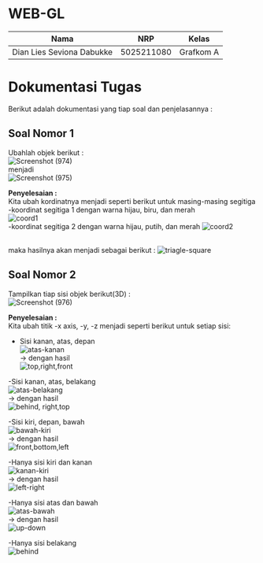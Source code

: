 # WEB-GL
| Nama                      | NRP        | Kelas               |
| ------------------------- | ---------- | ------------------- |
| Dian Lies Seviona Dabukke | 5025211080 |      Grafkom A      |

# **Dokumentasi Tugas**
Berikut adalah dokumentasi yang tiap soal dan penjelasannya :
## **Soal Nomor 1**<br>
Ubahlah objek berikut : <br>
![Screenshot (974)](https://github.com/lalaladi/Tugas3-Grafkom/assets/90541607/2740f72f-b3bc-4b95-8514-4a965a293cd8) 
<br>menjadi <br>
![Screenshot (975)](https://github.com/lalaladi/Tugas3-Grafkom/assets/90541607/bc9eb558-33b9-47fd-9cdc-470d3d69d0ee)

**Penyelesaian :** <br>
Kita ubah kordinatnya menjadi seperti berikut untuk masing-masing segitiga <br>
-koordinat segitiga 1 dengan warna hijau, biru, dan merah<br>
![coord1](https://github.com/lalaladi/Tugas3-Grafkom/assets/90541607/2f8da691-5fbe-4163-bb42-ad0388206089)
<br>-koordinat segitiga 2 dengan warna hijau, putih, dan merah
![coord2](https://github.com/lalaladi/Tugas3-Grafkom/assets/90541607/9c856185-c9b9-47a3-b4a8-3f08e3e1152e)

<br>maka hasilnya akan menjadi sebagai berikut :
![triagle-square](https://github.com/lalaladi/Tugas3-Grafkom/assets/90541607/1da2ca14-6371-4fc4-9e0a-715d29eb851e)

## **Soal Nomor 2**<br>
Tampilkan tiap sisi objek berikut(3D) : <br>
![Screenshot (976)](https://github.com/lalaladi/Tugas3-Grafkom/assets/90541607/da2a5e50-9d69-4629-bd48-e1a0a0d2013c)

**Penyelesaian :** <br>
Kita ubah titik -x axis, -y, -z menjadi seperti berikut untuk setiap sisi: <br>
- Sisi kanan, atas, depan<br>
![atas-kanan](https://github.com/lalaladi/Tugas3-Grafkom/assets/90541607/54e9bf4b-71c0-40a0-954c-c2874039c4bf)
<br>-> dengan hasil <br>
![top,right,front](https://github.com/lalaladi/Tugas3-Grafkom/assets/90541607/638a969f-3dd8-412b-9602-ffa9bf444e2d)

-Sisi kanan, atas, belakang<br>
![atas-belakang](https://github.com/lalaladi/Tugas3-Grafkom/assets/90541607/ec6b9e7d-d8fc-4f24-bdc2-285500891629)
<br>-> dengan hasil <br>
![behind, right,top](https://github.com/lalaladi/Tugas3-Grafkom/assets/90541607/15d99562-b023-4640-a62b-5e8c4777bff3)

-Sisi kiri, depan, bawah<br>
![bawah-kiri](https://github.com/lalaladi/Tugas3-Grafkom/assets/90541607/93ef33de-1108-44b0-abba-937c4407731c)
<br>-> dengan hasil <br>
![front,bottom,left](https://github.com/lalaladi/Tugas3-Grafkom/assets/90541607/f01c1787-5fb2-4af7-abc1-3aeb37fa93c1)

-Hanya sisi kiri dan kanan<br>
![kanan-kiri](https://github.com/lalaladi/Tugas3-Grafkom/assets/90541607/e598af47-9c2e-4d15-b56f-6e9a07e07384)
<br>-> dengan hasil<br>
![left-right](https://github.com/lalaladi/Tugas3-Grafkom/assets/90541607/20abd46a-7fd6-488a-8bd7-3b9a22eb26b6)

-Hanya sisi atas dan bawah<br>
![atas-bawah](https://github.com/lalaladi/Tugas3-Grafkom/assets/90541607/e82d6bb8-081a-4c3b-9c88-3c59971009a5)
<br>-> dengan hasil<br>
![up-down](https://github.com/lalaladi/Tugas3-Grafkom/assets/90541607/fa797a95-2bd2-45d8-a8d7-a8508d9404df)

-Hanya sisi belakang<br>
![behind](https://github.com/lalaladi/Tugas3-Grafkom/assets/90541607/000d29fb-9c93-4c07-b9d8-6203088a1f23)
